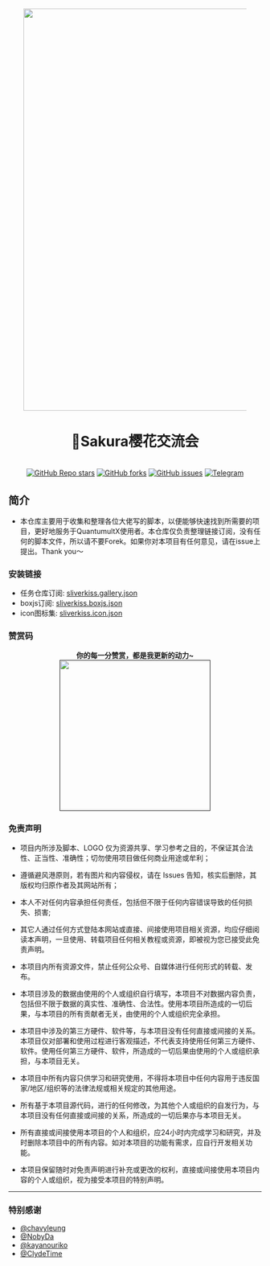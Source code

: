 #

<div align="center"> 
<div align="center" style="margin: 30px;">
<a href="https://aoi.js.org/">
  <img src="https://raw.githubusercontent.com/Sliverkiss/QuantumultX/main/icon/Sakura.png"   style="width:800px" align="center"  alt=""/>
</a>
  </div>
<h1 align="center">🌸Sakura樱花交流会</h1>

<strong></strong>

<br/>
<a href="https://github.com/Sliverkiss/QuantumultX/stargazers"><img alt="GitHub Repo stars" src="https://img.shields.io/github/stars/Sliverkiss/QuantumultX?color=yellow&logo=riseup&logoColor=yellow&style=flat-square"></a>
<a href="https://github.com/Sliverkiss/QuantumultX/network/members"><img alt="GitHub forks" src="https://img.shields.io/github/forks/Sliverkiss/QuantumultX?color=orange&style=flat-square"></a>
<a href="https://github.com/Sliverkiss/QuantumultX/issues"><img alt="GitHub issues" src="https://img.shields.io/github/issues/Sliverkiss/QuantumultX?color=red&style=flat-square"></a>
<a href="https://t.me/sliverkiss"><img alt="Telegram" src="https://img.shields.io/badge/chat-telegram-blue.svg?logo=telegram&style=flat-square"/></a> 
</div>

## 简介
 -  本仓库主要用于收集和整理各位大佬写的脚本，以便能够快速找到所需要的项目，更好地服务于QuantumultX使用者。本仓库仅负责整理链接订阅，没有任何的脚本文件，所以请不要Forek。如果你对本项目有任何意见，请在issue上提出。Thank you～


### 安装链接
  * 任务仓库订阅: [sliverkiss.gallery.json](https://raw.githubusercontent.com/Sliverkiss/QuantumultX/main/sliverkiss.gallery.json)
  * boxjs订阅: [sliverkiss.boxjs.json](https://raw.githubusercontent.com/Sliverkiss/QuantumultX/main/Sliverkiss.boxjs.json)
  * icon图标集: [sliverkiss.icon.json](https://raw.githubusercontent.com/Sliverkiss/QuantumultX/main/sliverkiss.icon.json)


### 赞赏码
<div align="center">
<strong>你的每一分赞赏，都是我更新的动力~</strong>
<a href="">
  <img src="https://raw.githubusercontent.com/Sliverkiss/QuantumultX/main/icon/QRcode.png"   style="width:300px" align="center"  alt=""/>
</a>
</div>



 ### 免责声明
* 项目内所涉及脚本、LOGO 仅为资源共享、学习参考之目的，不保证其合法性、正当性、准确性；切勿使用项目做任何商业用途或牟利；

* 遵循避风港原则，若有图片和内容侵权，请在 Issues 告知，核实后删除，其版权均归原作者及其网站所有；
* 本人不对任何内容承担任何责任，包括但不限于任何内容错误导致的任何损失、损害;
* 其它人通过任何方式登陆本网站或直接、间接使用项目相关资源，均应仔细阅读本声明，一旦使用、转载项目任何相关教程或资源，即被视为您已接受此免责声明。

* 本项目内所有资源文件，禁止任何公众号、自媒体进行任何形式的转载、发布。

* 本项目涉及的数据由使用的个人或组织自行填写，本项目不对数据内容负责，包括但不限于数据的真实性、准确性、合法性。使用本项目所造成的一切后果，与本项目的所有贡献者无关，由使用的个人或组织完全承担。

* 本项目中涉及的第三方硬件、软件等，与本项目没有任何直接或间接的关系。本项目仅对部署和使用过程进行客观描述，不代表支持使用任何第三方硬件、软件。使用任何第三方硬件、软件，所造成的一切后果由使用的个人或组织承担，与本项目无关。

* 本项目中所有内容只供学习和研究使用，不得将本项目中任何内容用于违反国家/地区/组织等的法律法规或相关规定的其他用途。

* 所有基于本项目源代码，进行的任何修改，为其他个人或组织的自发行为，与本项目没有任何直接或间接的关系，所造成的一切后果亦与本项目无关。

* 所有直接或间接使用本项目的个人和组织，应24小时内完成学习和研究，并及时删除本项目中的所有内容。如对本项目的功能有需求，应自行开发相关功能。

* 本项目保留随时对免责声明进行补充或更改的权利，直接或间接使用本项目内容的个人或组织，视为接受本项目的特别声明。

---

### 特别感谢
*  [@chavyleung](https://github.com/chavyleung) 
*  [@NobyDa](https://github.com/NobyDa)   
*  [@kayanouriko](https://github.com/kayanouriko)
*  [@ClydeTime](https://github.com/ClydeTime)
